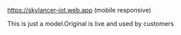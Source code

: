 https://skylancer-iot.web.app
(mobile responsive)


This is just a model.Original is live and used by customers
